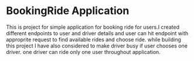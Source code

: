 # BookingRide Application

This is project for simple application for booking ride for  users.I created  different endpoints  to user and driver details and  user can  hit endpoint with approprite
request to find available  rides and choose ride.
while  building this project I have also considered to make  driver busy if user chooses one  driver. one driver  can  ride only one user throughout application.
